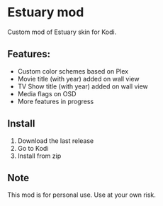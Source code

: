 # Estuary mod

Custom mod of Estuary skin for Kodi.

## Features:

- Custom color schemes based on Plex
- Movie title (with year) added on wall view
- TV Show title (with year) added on wall view
- Media flags on OSD
- More features in progress

## Install
1. Download the last release
2. Go to Kodi
3. Install from zip

## Note
This mod is for personal use. Use at your own risk.
